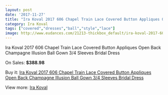 ```yaml
---
layout: post
date: '2017-11-27'
title: "Ira Koval 2017 606 Chapel Train Lace Covered Button Appliques Open Back Champagne Illusion Ball Gown 3/4 Sleeves Bridal Dress"
category: Ira Koval
tags: ["covered","dresses","ball","style","lace"]
image: http://www.eudances.com/21213-thickbox_default/ira-koval-2017-606-chapel-train-lace-covered-button-appliques-open-back-champagne-illusion-ball-gown-3-4-sleeves-bridal-dress.jpg
---
```

Ira Koval 2017 606 Chapel Train Lace Covered Button Appliques Open Back Champagne Illusion Ball Gown 3/4 Sleeves Bridal Dress

On Sales: **$388.98**
<a href="https://www.eudances.com/en/ira-koval/6478-ira-koval-2017-606-chapel-train-lace-covered-button-appliques-open-back-champagne-illusion-ball-gown-3-4-sleeves-bridal-dress.html"><amp-img layout="responsive" width="600" height="600" src="//www.eudances.com/21213-thickbox_default/ira-koval-2017-606-chapel-train-lace-covered-button-appliques-open-back-champagne-illusion-ball-gown-3-4-sleeves-bridal-dress.jpg" alt="Ira Koval 2017 606 Chapel Train Lace Covered Button Appliques Open Back Champagne Illusion Ball Gown 3/4 Sleeves Bridal Dress 0" /></a>
<a href="https://www.eudances.com/en/ira-koval/6478-ira-koval-2017-606-chapel-train-lace-covered-button-appliques-open-back-champagne-illusion-ball-gown-3-4-sleeves-bridal-dress.html"><amp-img layout="responsive" width="600" height="600" src="//www.eudances.com/21220-thickbox_default/ira-koval-2017-606-chapel-train-lace-covered-button-appliques-open-back-champagne-illusion-ball-gown-3-4-sleeves-bridal-dress.jpg" alt="Ira Koval 2017 606 Chapel Train Lace Covered Button Appliques Open Back Champagne Illusion Ball Gown 3/4 Sleeves Bridal Dress 1" /></a>
<a href="https://www.eudances.com/en/ira-koval/6478-ira-koval-2017-606-chapel-train-lace-covered-button-appliques-open-back-champagne-illusion-ball-gown-3-4-sleeves-bridal-dress.html"><amp-img layout="responsive" width="600" height="600" src="//www.eudances.com/21219-thickbox_default/ira-koval-2017-606-chapel-train-lace-covered-button-appliques-open-back-champagne-illusion-ball-gown-3-4-sleeves-bridal-dress.jpg" alt="Ira Koval 2017 606 Chapel Train Lace Covered Button Appliques Open Back Champagne Illusion Ball Gown 3/4 Sleeves Bridal Dress 2" /></a>
<a href="https://www.eudances.com/en/ira-koval/6478-ira-koval-2017-606-chapel-train-lace-covered-button-appliques-open-back-champagne-illusion-ball-gown-3-4-sleeves-bridal-dress.html"><amp-img layout="responsive" width="600" height="600" src="//www.eudances.com/21218-thickbox_default/ira-koval-2017-606-chapel-train-lace-covered-button-appliques-open-back-champagne-illusion-ball-gown-3-4-sleeves-bridal-dress.jpg" alt="Ira Koval 2017 606 Chapel Train Lace Covered Button Appliques Open Back Champagne Illusion Ball Gown 3/4 Sleeves Bridal Dress 3" /></a>
<a href="https://www.eudances.com/en/ira-koval/6478-ira-koval-2017-606-chapel-train-lace-covered-button-appliques-open-back-champagne-illusion-ball-gown-3-4-sleeves-bridal-dress.html"><amp-img layout="responsive" width="600" height="600" src="//www.eudances.com/21217-thickbox_default/ira-koval-2017-606-chapel-train-lace-covered-button-appliques-open-back-champagne-illusion-ball-gown-3-4-sleeves-bridal-dress.jpg" alt="Ira Koval 2017 606 Chapel Train Lace Covered Button Appliques Open Back Champagne Illusion Ball Gown 3/4 Sleeves Bridal Dress 4" /></a>
<a href="https://www.eudances.com/en/ira-koval/6478-ira-koval-2017-606-chapel-train-lace-covered-button-appliques-open-back-champagne-illusion-ball-gown-3-4-sleeves-bridal-dress.html"><amp-img layout="responsive" width="600" height="600" src="//www.eudances.com/21216-thickbox_default/ira-koval-2017-606-chapel-train-lace-covered-button-appliques-open-back-champagne-illusion-ball-gown-3-4-sleeves-bridal-dress.jpg" alt="Ira Koval 2017 606 Chapel Train Lace Covered Button Appliques Open Back Champagne Illusion Ball Gown 3/4 Sleeves Bridal Dress 5" /></a>
<a href="https://www.eudances.com/en/ira-koval/6478-ira-koval-2017-606-chapel-train-lace-covered-button-appliques-open-back-champagne-illusion-ball-gown-3-4-sleeves-bridal-dress.html"><amp-img layout="responsive" width="600" height="600" src="//www.eudances.com/21215-thickbox_default/ira-koval-2017-606-chapel-train-lace-covered-button-appliques-open-back-champagne-illusion-ball-gown-3-4-sleeves-bridal-dress.jpg" alt="Ira Koval 2017 606 Chapel Train Lace Covered Button Appliques Open Back Champagne Illusion Ball Gown 3/4 Sleeves Bridal Dress 6" /></a>
<a href="https://www.eudances.com/en/ira-koval/6478-ira-koval-2017-606-chapel-train-lace-covered-button-appliques-open-back-champagne-illusion-ball-gown-3-4-sleeves-bridal-dress.html"><amp-img layout="responsive" width="600" height="600" src="//www.eudances.com/21214-thickbox_default/ira-koval-2017-606-chapel-train-lace-covered-button-appliques-open-back-champagne-illusion-ball-gown-3-4-sleeves-bridal-dress.jpg" alt="Ira Koval 2017 606 Chapel Train Lace Covered Button Appliques Open Back Champagne Illusion Ball Gown 3/4 Sleeves Bridal Dress 7" /></a>

Buy it: [Ira Koval 2017 606 Chapel Train Lace Covered Button Appliques Open Back Champagne Illusion Ball Gown 3/4 Sleeves Bridal Dress](https://www.eudances.com/en/ira-koval/6478-ira-koval-2017-606-chapel-train-lace-covered-button-appliques-open-back-champagne-illusion-ball-gown-3-4-sleeves-bridal-dress.html "Ira Koval 2017 606 Chapel Train Lace Covered Button Appliques Open Back Champagne Illusion Ball Gown 3/4 Sleeves Bridal Dress")

View more: [Ira Koval](https://www.eudances.com/en/104-ira-koval "Ira Koval")